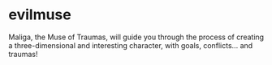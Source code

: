 # evilmuse
Maliga, the Muse of Traumas, will guide you through the process of creating a three-dimensional and interesting character, with goals, conflicts... and traumas!

